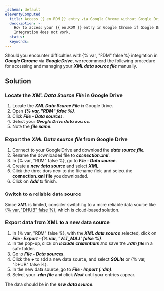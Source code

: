 ```yaml
---
_schema: default
eleventyComputed:
  title: Access {{ en.RDM }} entry via Google Chrome without Google Drive integration
  description: >-
    How to access your {{ en.RDM }} entry in Google Chrome if Google Drive
    Integration does not work.
  status:
  keywords:
---
```

Should you encounter difficulties with {% var, "RDM" false %} integration in ***Google Chrome*** via ***Google Drive***, we recommend the following procedure for accessing and managing your ***XML data source file*** manually.

## Solution

### Locate the ***XML Data Source File*** in Google Drive

1. Locate the ***XML Data Source File*** in Google Drive.
2. Open ***{% var, "RDM" false %}***.
3. Click ***File - Data sources***.
4. Select your ***Google Drive data source***.
5. Note the ***file name***.

### Export the ***XML Data source file*** from Google Drive

1. Connect to your Google Drive and download the ***data source file***.
2. Rename the downloaded file to ***connection.xml***.
3. In {% var, "RDM" false %}, go to ***File - Data source***.
4. Create a ***new data source*** and select ***XML***.
5. Click the three dots next to the filename field and select the **connection.xml file** you downloaded.
6. Click on ***Add*** to finish.

### Switch to a reliable data source

Since ***XML*** is limited, consider switching to a more reliable data source like  [{% var, "DHUB" false %}](/hub/getting-started/create-hub/), which is cloud-based solution.

### Export data from XML to a new data source

1. In {% var, "RDM" false %}, with the ***XML data source*** selected, click on ***File - Export - {% var, "VLT_MAJ" false %}***.
2. In the pop-up, click on ***include credentials*** and save the ***.rdm file*** in a safe folder.
3. Go to ***File - Data sources***.
4. Click the ***\+*** to add a new data source, and select ***SQLite*** or {% var, "DHUB" false %}.
5. In the new data source, go to ***File - Import (.rdm)***.
6. Select your ***.rdm file*** and click ***Next*** until your entries appear.

The data should be in the ***new data source***.<br>

&nbsp;